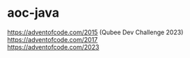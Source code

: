 # aoc-java
https://adventofcode.com/2015 (Qubee Dev Challenge 2023)  
https://adventofcode.com/2017  
https://adventofcode.com/2023  
